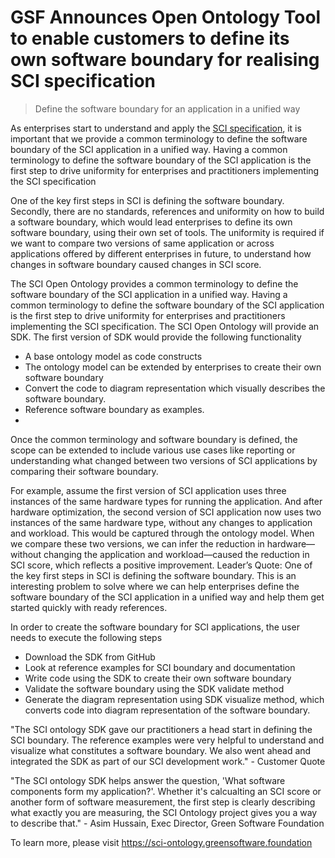 # GSF Announces Open Ontology Tool to enable customers to define its own software boundary for realising SCI specification 

> Define the software boundary for an application in a unified way

As enterprises start to understand and apply the [SCI specification](https://sci.greensoftware.foundation), it is important that we provide a common terminology to define the software boundary of the SCI application in a unified way. Having a common terminology to define the software boundary of the SCI application is the first step to drive uniformity for enterprises and practitioners implementing the SCI specification

One of the key first steps in SCI is defining the software boundary. Secondly, there are no standards, references and uniformity on how to build a software boundary, which would lead enterprises to define its own software boundary, using their own set of tools. The uniformity is required if we want to compare two versions of same application or across applications offered by different enterprises in future, to understand how changes in software boundary caused changes in SCI score. 	

The SCI Open Ontology provides a common terminology to define the software boundary of the SCI application in a unified way. Having a common terminology to define the software boundary of the SCI application is the first step to drive uniformity for enterprises and practitioners implementing the SCI specification. The SCI Open Ontology will provide an SDK. The first version of SDK would provide the following functionality
-	A base ontology model as code constructs 
-	The ontology model can be extended by enterprises to create their own software boundary
-	Convert the code to diagram representation which visually describes the software boundary.
-	Reference software boundary as examples.
-	
Once the common terminology and software boundary is defined, the scope can be extended to include various use cases like reporting or understanding what changed between two versions of SCI applications by comparing their software boundary. 

For example, assume the first version of SCI application uses three instances of the same hardware types for running the application. And after hardware optimization, the second version of SCI application now uses two instances of the same hardware type, without any changes to application and workload. This would be captured through the ontology model. When we compare these two versions, we can infer the reduction in hardware—without changing the application and workload—caused the reduction in SCI score, which reflects a positive improvement.
Leader’s Quote: One of the key first steps in SCI is defining the software boundary. This is an interesting problem to solve where we can help enterprises define the software boundary of the SCI application in a unified way and help them get started quickly with ready references.

In order to create the software boundary for SCI applications, the user needs to execute the following steps
-	Download the SDK from GitHub
-	Look at reference examples for SCI boundary and documentation
-	Write code using the SDK to create their own software boundary
-	Validate the software boundary using the  SDK validate method
-	Generate the diagram representation using SDK visualize method, which converts code into diagram representation of the software boundary.

"The SCI ontology SDK gave our practitioners a head start in defining the SCI boundary. The reference examples were very helpful to understand and visualize what constitutes a software boundary. We also went ahead and integrated the SDK as part of our SCI development work." - Customer Quote

"The SCI ontology SDK helps answer the question, 'What software components form my application?'. Whether it's calcualting an SCI score or another form of software measurement, the first step is clearly describing what exactly you are measuring, the SCI Ontology project gives you a way to describe that." - Asim Hussain, Exec Director, Green Software Foundation

To learn more, please visit https://sci-ontology.greensoftware.foundation


